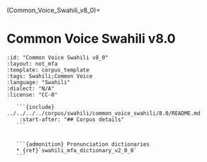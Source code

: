 
(Common_Voice_Swahili_v8_0)=
# Common Voice Swahili v8.0

``````{corpus} Common Voice Swahili v8.0
:id: "Common Voice Swahili v8_0"
:layout: not_mfa
:template: corpus_template
:tags: Swahili;Common Voice
:language: "Swahili"
:dialect: "N/A"
:license: "CC-0"

   ```{include} ../../../../corpus/swahili/common_voice_swahili/8.0/README.md
    :start-after: "## Corpus details"
   ```


   ```{admonition} Pronunciation dictionaries
   * {ref}`swahili_mfa_dictionary_v2_0_0`
   ```
``````
